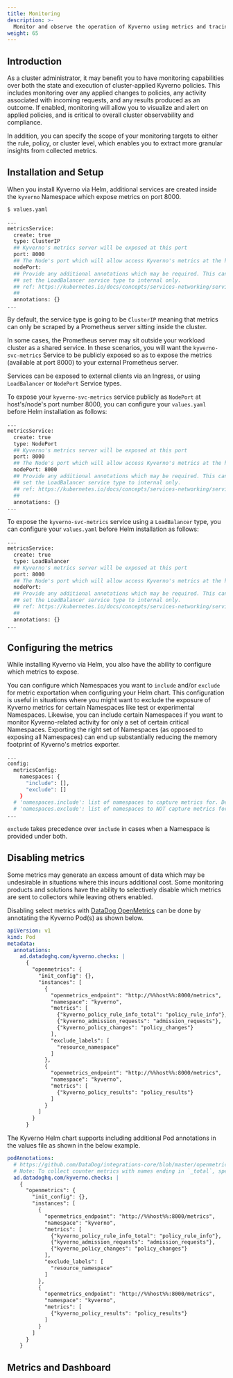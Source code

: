 ```yaml
---
title: Monitoring
description: >-
  Monitor and observe the operation of Kyverno using metrics and tracing.
weight: 65
---
```


## Introduction

As a cluster administrator, it may benefit you to have monitoring capabilities over both the state and execution of cluster-applied Kyverno policies. This includes monitoring over any applied changes to policies, any activity associated with incoming requests, and any results produced as an outcome. If enabled, monitoring will allow you to visualize and alert on applied policies, and is critical to overall cluster observability and compliance.

In addition, you can specify the scope of your monitoring targets to either the rule, policy, or cluster level, which enables you to extract more granular insights from collected metrics.

## Installation and Setup

When you install Kyverno via Helm, additional services are created inside the `kyverno` Namespace which expose metrics on port 8000.

```sh
$ values.yaml

...
metricsService:
  create: true
  type: ClusterIP
  ## Kyverno's metrics server will be exposed at this port
  port: 8000
  ## The Node's port which will allow access Kyverno's metrics at the host level. Only used if service.type is NodePort.
  nodePort:
  ## Provide any additional annotations which may be required. This can be used to
  ## set the LoadBalancer service type to internal only.
  ## ref: https://kubernetes.io/docs/concepts/services-networking/service/#internal-load-balancer
  ##
  annotations: {}
...
```

By default, the service type is going to be `ClusterIP` meaning that metrics can only be scraped by a Prometheus server sitting inside the cluster.

In some cases, the Prometheus server may sit outside your workload cluster as a shared service. In these scenarios, you will want the `kyverno-svc-metrics` Service to be publicly exposed so as to expose the metrics (available at port 8000) to your external Prometheus server.

Services can be exposed to external clients via an Ingress, or using `LoadBalancer` or `NodePort` Service types.

To expose your `kyverno-svc-metrics` service publicly as `NodePort` at host's/node's port number 8000, you can configure your `values.yaml` before Helm installation as follows:

```sh
...
metricsService:
  create: true
  type: NodePort
  ## Kyverno's metrics server will be exposed at this port
  port: 8000
  ## The Node's port which will allow access Kyverno's metrics at the host level. Only used if service.type is NodePort.
  nodePort: 8000
  ## Provide any additional annotations which may be required. This can be used to
  ## set the LoadBalancer service type to internal only.
  ## ref: https://kubernetes.io/docs/concepts/services-networking/service/#internal-load-balancer
  ##
  annotations: {}
...
```

To expose the `kyverno-svc-metrics` service using a `LoadBalancer` type, you can configure your `values.yaml` before Helm installation as follows:

```sh
...
metricsService:
  create: true
  type: LoadBalancer
  ## Kyverno's metrics server will be exposed at this port
  port: 8000
  ## The Node's port which will allow access Kyverno's metrics at the host level. Only used if service.type is NodePort.
  nodePort: 
  ## Provide any additional annotations which may be required. This can be used to
  ## set the LoadBalancer service type to internal only.
  ## ref: https://kubernetes.io/docs/concepts/services-networking/service/#internal-load-balancer
  ##
  annotations: {}
...
```

## Configuring the metrics

While installing Kyverno via Helm, you also have the ability to configure which metrics to expose.

You can configure which Namespaces you want to `include` and/or `exclude` for metric exportation when configuring your Helm chart. This configuration is useful in situations where you might want to exclude the exposure of Kyverno metrics for certain Namespaces like test or experimental Namespaces. Likewise, you can include certain Namespaces if you want to monitor Kyverno-related activity for only a set of certain critical Namespaces. Exporting the right set of Namespaces (as opposed to exposing all Namespaces) can end up substantially reducing the memory footprint of Kyverno's metrics exporter.

```sh
...
config:
  metricsConfig:
    namespaces: {
      "include": [],
      "exclude": []
    }
  # 'namespaces.include': list of namespaces to capture metrics for. Default: all namespaces included.
  # 'namespaces.exclude': list of namespaces to NOT capture metrics for. Default: [], none of the namespaces excluded.
...
```

`exclude` takes precedence over `include` in cases when a Namespace is provided under both.

## Disabling metrics

Some metrics may generate an excess amount of data which may be undesirable in situations where this incurs additional cost. Some monitoring products and solutions have the ability to selectively disable which metrics are sent to collectors while leaving others enabled.

Disabling select metrics with [DataDog OpenMetrics](https://docs.datadoghq.com/integrations/openmetrics/) can be done by annotating the Kyverno Pod(s) as shown below.

```yaml
apiVersion: v1                                                                                                                                               
kind: Pod                                                                                                                                                    
metadata:                                                                                                                                                    
  annotations:                                                                                                                                               
    ad.datadoghq.com/kyverno.checks: |                                                                                                                       
      {                                                                                                                                                      
        "openmetrics": {                                                                                                                                     
          "init_config": {},                                                                                                                                 
          "instances": [                                                                                                                                     
            {                                                                                                                                                
              "openmetrics_endpoint": "http://%%host%%:8000/metrics",                                                                                        
              "namespace": "kyverno",                                                                                                                        
              "metrics": [                                                                                                                                   
                {"kyverno_policy_rule_info_total": "policy_rule_info"},                                                                                      
                {"kyverno_admission_requests": "admission_requests"},                                                                                        
                {"kyverno_policy_changes": "policy_changes"}                                                                                                 
              ],                                                                                                                                             
              "exclude_labels": [                                                                                                                            
                "resource_namespace"                                                                                                                         
              ]                                                                                                                                              
            },                                                                                                                                               
            {                                                                                                                                                
              "openmetrics_endpoint": "http://%%host%%:8000/metrics",                                                                                        
              "namespace": "kyverno",                                                                                                                        
              "metrics": [                                                                                                                                   
                {"kyverno_policy_results": "policy_results"}                                                                                                 
              ]                                                                                                                                              
            }                                                                                                                                                
          ]                                                                                                                                                  
        }                                                                                                                                                    
      } 
```

The Kyverno Helm chart supports including additional Pod annotations in the values file as shown in the below example.

```yaml
podAnnotations:
  # https://github.com/DataDog/integrations-core/blob/master/openmetrics/datadog_checks/openmetrics/data/conf.yaml.example
  # Note: To collect counter metrics with names ending in `_total`, specify the metric name without the `_total`
  ad.datadoghq.com/kyverno.checks: |
    {
      "openmetrics": {
        "init_config": {},
        "instances": [
          {
            "openmetrics_endpoint": "http://%%host%%:8000/metrics",
            "namespace": "kyverno",
            "metrics": [
              {"kyverno_policy_rule_info_total": "policy_rule_info"},
              {"kyverno_admission_requests": "admission_requests"},
              {"kyverno_policy_changes": "policy_changes"}
            ],
            "exclude_labels": [
              "resource_namespace"
            ]
          },
          {
            "openmetrics_endpoint": "http://%%host%%:8000/metrics",
            "namespace": "kyverno",
            "metrics": [
              {"kyverno_policy_results": "policy_results"}
            ]
          }
        ]
      }
    }
```

## Metrics and Dashboard

